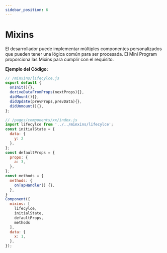 ```yaml
---
sidebar_position: 6
---
```


# Mixins

El desarrollador puede implementar múltiples componentes personalizados que pueden tener una lógica común para ser procesada. El Mini Program proporciona las Mixins para cumplir con el requisito.

**Ejemplo del Código:**

```js
// /minxins/lifecylce.js
export default {
  onInit(){}, 
  deriveDataFromProps(nextProps){},
  didMount(){},
  didUpdate(prevProps,prevData){},
  didUnmount(){},
};
```

```js
// /pages/components/xx/index.js
import lifecylce from '../../minxins/lifecylce';
const initialState = {
  data: {
    y: 2
  },
};
const defaultProps = {
  props: {
    a: 3,
  },
};
const methods = {
  methods: {
  	onTapHandler() {},
  },
}
Component({
  mixins: [
    lifecylce,
    initialState,
    defaultProps,
    methods
  ],
  data: {
    x: 1,
  },
});
```